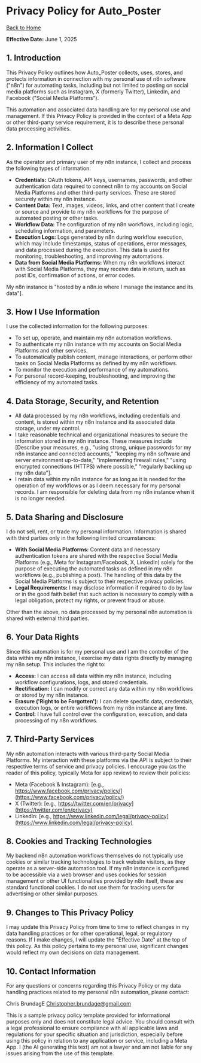 # Privacy Policy for Auto_Poster

[Back to Home](../../index.html)

**Effective Date:** June 1, 2025

## 1. Introduction
This Privacy Policy outlines how Auto_Poster collects, uses, stores, and protects information in connection with my personal use of n8n software ("n8n") for automating tasks, including but not limited to posting on social media platforms such as Instagram, X (formerly Twitter), LinkedIn, and Facebook ("Social Media Platforms").

This automation and associated data handling are for my personal use and management. If this Privacy Policy is provided in the context of a Meta App or other third-party service requirement, it is to describe these personal data processing activities.

## 2. Information I Collect
As the operator and primary user of my n8n instance, I collect and process the following types of information:

* **Credentials:** OAuth tokens, API keys, usernames, passwords, and other authentication data required to connect n8n to my accounts on Social Media Platforms and other third-party services. These are stored securely within my n8n instance.
* **Content Data:** Text, images, videos, links, and other content that I create or source and provide to my n8n workflows for the purpose of automated posting or other tasks.
* **Workflow Data:** The configuration of my n8n workflows, including logic, scheduling information, and parameters.
* **Execution Logs:** Logs generated by n8n during workflow execution, which may include timestamps, status of operations, error messages, and data processed during the execution. This data is used for monitoring, troubleshooting, and improving my automations.
* **Data from Social Media Platforms:** When my n8n workflows interact with Social Media Platforms, they may receive data in return, such as post IDs, confirmation of actions, or error codes.

My n8n instance is "hosted by a n8n.io where I manage the instance and its data"].

## 3. How I Use Information
I use the collected information for the following purposes:

* To set up, operate, and maintain my n8n automation workflows.
* To authenticate my n8n instance with my accounts on Social Media Platforms and other services.
* To automatically publish content, manage interactions, or perform other tasks on Social Media Platforms as defined by my n8n workflows.
* To monitor the execution and performance of my automations.
* For personal record-keeping, troubleshooting, and improving the efficiency of my automated tasks.

## 4. Data Storage, Security, and Retention
* All data processed by my n8n workflows, including credentials and content, is stored within my n8n instance and its associated data storage, under my control.
* I take reasonable technical and organizational measures to secure the information stored in my n8n instance. These measures include [Describe your measures, e.g., "using strong, unique passwords for my n8n instance and connected accounts," "keeping my n8n software and server environment up-to-date," "implementing firewall rules," "using encrypted connections (HTTPS) where possible," "regularly backing up my n8n data"].
* I retain data within my n8n instance for as long as it is needed for the operation of my workflows or as I deem necessary for my personal records. I am responsible for deleting data from my n8n instance when it is no longer needed.

## 5. Data Sharing and Disclosure
I do not sell, rent, or trade my personal information. Information is shared with third parties only in the following limited circumstances:

* **With Social Media Platforms:** Content data and necessary authentication tokens are shared with the respective Social Media Platforms (e.g., Meta for Instagram/Facebook, X, LinkedIn) solely for the purpose of executing the automated tasks as defined in my n8n workflows (e.g., publishing a post). The handling of this data by the Social Media Platforms is subject to their respective privacy policies.
* **Legal Requirements:** I may disclose information if required to do by law or in the good faith belief that such action is necessary to comply with a legal obligation, protect my rights, or prevent fraud or abuse.

Other than the above, no data processed by my personal n8n automation is shared with external third parties.

## 6. Your Data Rights
Since this automation is for my personal use and I am the controller of the data within my n8n instance, I exercise my data rights directly by managing my n8n setup. This includes the right to:

* **Access:** I can access all data within my n8n instance, including workflow configurations, logs, and stored credentials.
* **Rectification:** I can modify or correct any data within my n8n workflows or stored by my n8n instance.
* **Erasure ('Right to be Forgotten'):** I can delete specific data, credentials, execution logs, or entire workflows from my n8n instance at any time.
* **Control:** I have full control over the configuration, execution, and data processing of my n8n workflows.

## 7. Third-Party Services
My n8n automation interacts with various third-party Social Media Platforms. My interaction with these platforms via the API is subject to their respective terms of service and privacy policies. I encourage you (as the reader of this policy, typically Meta for app review) to review their policies:
* Meta (Facebook & Instagram): [e.g., https://www.facebook.com/privacy/policy/](https://www.facebook.com/privacy/policy/)
* X (Twitter): [e.g., https://twitter.com/en/privacy](https://twitter.com/en/privacy)
* LinkedIn: [e.g., https://www.linkedin.com/legal/privacy-policy](https://www.linkedin.com/legal/privacy-policy)


## 8. Cookies and Tracking Technologies
My backend n8n automation workflows themselves do not typically use cookies or similar tracking technologies to track website visitors, as they operate as a server-side automation tool. If my n8n instance is configured to be accessible via a web browser and uses cookies for session management or other UI functionalities provided by n8n itself, these are standard functional cookies. I do not use them for tracking users for advertising or other similar purposes.

## 9. Changes to This Privacy Policy
I may update this Privacy Policy from time to time to reflect changes in my data handling practices or for other operational, legal, or regulatory reasons. If I make changes, I will update the "Effective Date" at the top of this policy. As this policy pertains to my personal use, significant changes would reflect my own decisions on data management.

## 10. Contact Information
For any questions or concerns regarding this Privacy Policy or my data handling practices related to my personal n8n automation, please contact:

Chris BrundagE
Christopher.brundage@gmail.com


This is a sample privacy policy template provided for informational purposes only and does not constitute legal advice. You should consult with a legal professional to ensure compliance with all applicable laws and regulations for your specific situation and jurisdiction, especially before using this policy in relation to any application or service, including a Meta App. I (the AI generating this text) am not a lawyer and am not liable for any issues arising from the use of this template.
